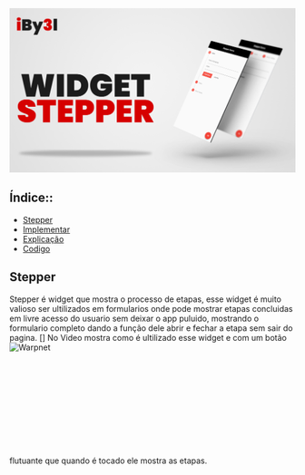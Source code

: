 ![APRESENTAÇÃO](https://github.com/iBy3l/Stepper_Flutter/blob/main/assets/ABERTURA.jpg)
##  Índice::
- [Stepper](#stapper)
- [Implementar](#Implementara)
- [Explicação](#explicacao)
- [Codigo](#codigo)

## Stepper
Stepper é widget que mostra o processo de etapas, esse widget é muito valioso ser ultilizados em formularios onde pode mostrar etapas concluidas em livre acesso do usuario sem deixar o app puluido, mostrando o formulario completo dando a função dele abrir e fechar a etapa sem sair do pagina.
[<img align="left" height="200 px" width="500px" alt="Warpnet" src="https://github.com/iBy3l/Stepper_Flutter/blob/main/assets/stepper.gif"/>]
No Video mostra como é ultilizado esse widget e com um botão flutuante que quando é tocado ele mostra as etapas.
